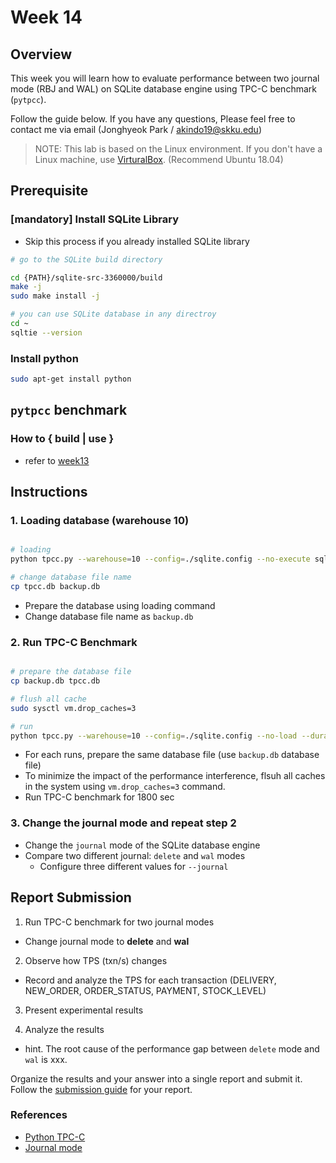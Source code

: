 # Week 14

## Overview

This week you will learn how to evaluate performance between two journal mode (RBJ and WAL)
on SQLite database engine using TPC-C benchmark (`pytpcc`).

Follow the guide below. If you have any questions, Please feel free to contact me via email (Jonghyeok Park / akindo19@skku.edu)

> NOTE: This lab is based on the Linux environment. If you don't have a Linux machine, use [VirturalBox](https://www.virtualbox.org/). (Recommend Ubuntu 18.04)

## Prerequisite
 
### [mandatory] Install SQLite Library
- Skip this process if you already installed SQLite library

```bash
# go to the SQLite build directory 

cd {PATH}/sqlite-src-3360000/build
make -j
sudo make install -j 

# you can use SQLite database in any directroy
cd ~
sqltie --version

```

### Install python

```bash
sudo apt-get install python
```

## `pytpcc` benchmark

### How to { build | use } 
- refer to [week13](/week-13/README.md)

## Instructions

### 1. Loading database (warehouse 10)

```bash

# loading
python tpcc.py --warehouse=10 --config=./sqlite.config --no-execute sqlite

# change database file name 
cp tpcc.db backup.db

```

- Prepare the database using loading command 
- Change database file name as `backup.db`


### 2. Run TPC-C Benchmark 

```bash

# prepare the database file
cp backup.db tpcc.db

# flush all cache
sudo sysctl vm.drop_caches=3

# run
python tpcc.py --warehouse=10 --config=./sqlite.config --no-load --duration=1800 --journal=wal sqlite

```

- For each runs, prepare the same database file (use `backup.db` database file)
- To minimize the impact of the performance interference, flsuh all caches in the system using `vm.drop_caches=3` command.
- Run TPC-C benchmark for 1800 sec


### 3. Change the journal mode and repeat step 2

- Change the `journal` mode of the SQLite database engine 
- Compare two different journal: `delete` and `wal` modes
  - Configure three different values for `--journal` 

## Report Submission

1. Run TPC-C benchmark for two journal modes
  - Change journal mode to **delete** and **wal**

2. Observe how TPS (txn/s) changes 
  - Record and analyze the TPS for each transaction (DELIVERY, NEW_ORDER, ORDER_STATUS, PAYMENT, STOCK_LEVEL)

3. Present experimental results

4. Analyze the results
  - hint. The root cause of the performance gap between `delete` mode and `wal` is xxx.

Organize the results and your answer into a single report and submit it. 
Follow the [submission guide](../report-submission-guide.md) for your report.


### References
- [Python TPC-C](https://github.com/apavlo/py-tpcc)
- [Journal mode](https://www.sqlite.org/pragma.html#pragma_journal_mode)